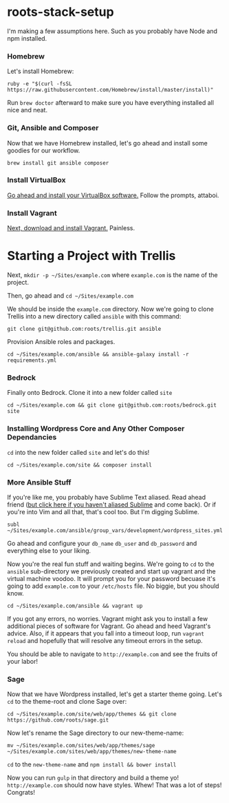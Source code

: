 # roots-stack-setup

I'm making a few assumptions here. Such as you probably have Node and npm installed.


### Homebrew

Let's install Homebrew:

```
ruby -e "$(curl -fsSL https://raw.githubusercontent.com/Homebrew/install/master/install)"
```

Run `brew doctor` afterward to make sure you have everything installed all nice and neat.


### Git, Ansible and Composer

Now that we have Homebrew installed, let's go ahead and install some goodies for our workflow.

```
brew install git ansible composer
```


### Install VirtualBox

[Go ahead and install your VirtualBox software.](https://www.virtualbox.org/wiki/Downloads) Follow the prompts, attaboi.

### Install Vagrant

[Next, download and install Vagrant.](https://www.vagrantup.com/downloads.html) Painless.


# Starting a Project with Trellis

Next, `mkdir -p ~/Sites/example.com` where `example.com` is the name of the project.

Then, go ahead and `cd ~/Sites/example.com`

We should be inside the `example.com` directory. Now we're going to clone Trellis into a new directory called `ansible` with this command:

```
git clone git@github.com:roots/trellis.git ansible
```

Provision Ansible roles and packages.

```
cd ~/Sites/example.com/ansible && ansible-galaxy install -r requirements.yml
```


### Bedrock

Finally onto Bedrock. Clone it into a new folder called `site`

```
cd ~/Sites/example.com && git clone git@github.com:roots/bedrock.git site
```


### Installing Wordpress Core and Any Other Composer Dependancies

`cd` into the new folder called `site` and let's do this!

```
cd ~/Sites/example.com/site && composer install
```


### More Ansible Stuff

If you're like me, you probably have Sublime Text aliased. Read ahead friend ([but click here if you haven't aliased Sublime](http://ashleynolan.co.uk/blog/launching-sublime-from-the-terminal) and come back). Or if you're into Vim and all that, that's cool too. But I'm digging Sublime.

```
subl ~/Sites/example.com/ansible/group_vars/development/wordpress_sites.yml
```

Go ahead and configure your `db_name` `db_user` and `db_password` and everything else to your liking.


Now you're the real fun stuff and waiting begins. We're going to `cd` to the `ansible` sub-directory we previously created and start up vagrant and the virtual machine voodoo. It will prompt you for your password becuase it's going to add `example.com` to your `/etc/hosts` file. No biggie, but you should know.

```
cd ~/Sites/example.com/ansible && vagrant up
```

If you got any errors, no worries. Vagrant might ask you to install a few additional pieces of software for Vagrant. Go ahead and heed Vagrant's advice. Also, if it appears that you fall into a timeout loop, run `vagrant reload` and hopefully that will resolve any timeout errors in the setup. 

You should be able to navigate to `http://example.com` and see the fruits of your labor!


### Sage

Now that we have Wordpress installed, let's get a starter theme going. Let's `cd` to the theme-root and clone Sage over:

```
cd ~/Sites/example.com/site/web/app/themes && git clone https://github.com/roots/sage.git
```

Now let's rename the Sage directory to our new-theme-name:

```
mv ~/Sites/example.com/sites/web/app/themes/sage ~/Sites/example.com/sites/web/app/themes/new-theme-name
```

`cd` to the `new-theme-name` and `npm install && bower install`

Now you can run `gulp` in that directory and build a theme yo! `http://example.com` should now have styles. Whew! That was a lot of steps! Congrats!


